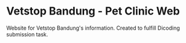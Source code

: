# Vetstop Bandung - Pet Clinic Web
Website for Vetstop Bandung's information. Created to fulfill Dicoding submission task.
